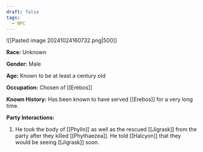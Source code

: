 ```yaml
---
draft: false
tags:
  - NPC
---
```

![[Pasted image 20241024160732.png|500]]

**Race:** Unknown

**Gender:** Male

**Age:** Known to be at least a century old

**Occupation:** Chosen of [[Erebos]]

**Known History:** Has been known to have served [[Erebos]] for a very long time. 

**Party Interactions:** 

1. He took the body of [[Phylin]] as well as the rescued [[Jigrask]] from the party after they killed [[Phythaezea]]. He told [[Halcyon]] that they would be seeing [[Jigrask]] soon. 